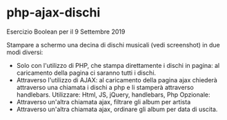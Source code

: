 # php-ajax-dischi
Esercizio Boolean per il 9 Settembre 2019

Stampare a schermo una decina di dischi musicali
(vedi screenshot) in due modi diversi:
- Solo con l'utilizzo di PHP, che stampa
direttamente i dischi in pagina: al caricamento
della pagina ci saranno tutti i dischi.
- Attraverso l'utilizzo di AJAX: al caricamento
della pagina ajax chiederà attraverso una
chiamata i dischi a php e li stamperà
attraverso handlebars.
Utilizzare: Html, JS, jQuery, handlebars, Php
Opzionale:
- Attraverso un'altra chiamata ajax, filtrare gli
album per artista
- Attraverso un'altra chiamata ajax, ordinare gli
album per data di uscita.